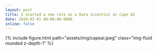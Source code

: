 ```yaml
---
layout: post
title: I started a new role as a Data Scientist at Cape AI
date: 2020-03-01 00:00:00-0000
inline: false
---
```


{% include figure.html path="assets/img/capeai.jpeg" class="img-fluid rounded z-depth-1" %}
